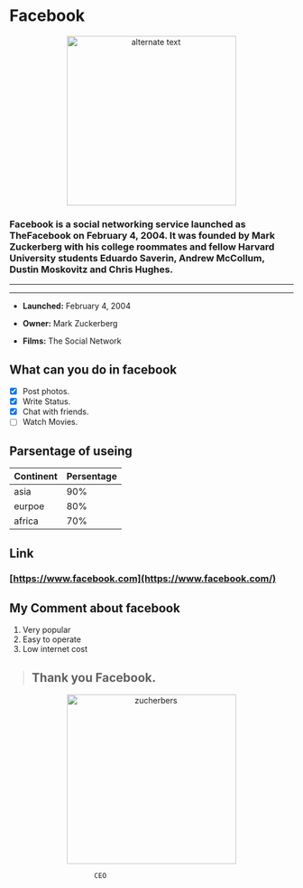 # Facebook
 <p align="center"> 
    <img src="https://i.pinimg.com/originals/d7/c1/d0/d7c1d07b8d763870d4b59c10603ed092.png" Width="300" Height="300" alt="alternate text">
 </p>


 
 ### Facebook is a social networking service launched as TheFacebook on February 4, 2004. It was founded by Mark Zuckerberg with his college roommates and fellow Harvard University students Eduardo Saverin, Andrew McCollum, Dustin Moskovitz and Chris Hughes.
 ---
 ---


- __Launched:__ February 4, 2004

- __Owner:__ Mark Zuckerberg

- __Films:__ The Social Network


## What can you do in facebook

- [x] Post photos.
- [x] Write Status.
- [x] Chat with friends.
- [ ] Watch Movies.

## Parsentage of useing

|Continent |Persentage |
|----------|-----------|
|asia      |        90%|
|eurpoe    |        80%|
|africa    |        70%|

## Link
### [https://www.facebook.com](https://www.facebook.com/)

## My Comment about facebook

1. Very popular
2.  Easy to operate
3. Low internet cost

> ## Thank you Facebook.

<p align="center">
<img src= https://www.freeiconspng.com/uploads/mark-zuckerberg-picture-8.png Height="300" width="300" alt= zucherbers photo >
</p>

``` facebook
                     CEO
``` 
